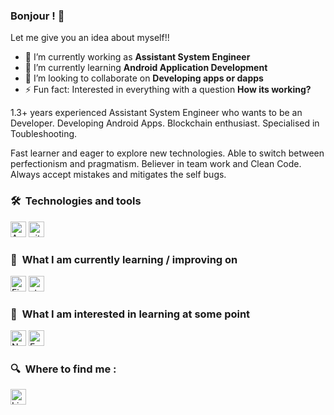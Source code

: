 ### Bonjour ! 🥖

Let me give you an idea about myself!!

- 🔭 I’m currently working as **Assistant System Engineer**
- 🌱 I’m currently learning **Android Application Development**
- 👯 I’m looking to collaborate on **Developing apps or dapps**
- ⚡ Fun fact: Interested in everything with a question **How its working?**

1.3+ years experienced Assistant System Engineer who wants to be an Developer. Developing Android Apps.  Blockchain enthusiast. Specialised in Toubleshooting.

Fast learner and eager to explore new technologies. Able to switch between perfectionism and pragmatism. Believer in team work and Clean Code. Always accept mistakes and mitigates the self bugs.

### 🛠  Technologies and tools

<img src="https://img.shields.io/badge/Android-282C34?logo=android&logoColor=3DDC84" alt="Android logo" title="Android" height="25" />
<img src="https://img.shields.io/badge/git-282C34?logo=git&logoColor=F05032" alt="git logo" title="git" height="25" />

### 📖  What I am currently learning / improving on

<img src="https://img.shields.io/badge/Firebase-282C34?logo=firebase&logoColor=FFCA28" alt="Firebase logo" title="Firebase" height="25" />
<img src="https://img.shields.io/static/v1?label=&message=styled-components&color=282C34&logo=styled-components&logoColor=DB7093" alt="styled-components logo" title="styled-components" height="25" />

### 👾  What I am interested in learning at some point

<img src="https://img.shields.io/badge/Next.js-282C34?logo=next.js&logoColor=FFFFFF" alt="Next.js logo" title="Next.js" height="25" />
<img src="https://img.shields.io/badge/Express-282C34?logo=express&logoColor=FFFFFF" alt="Express.js logo" title="Express.js" height="25" />

### 🔍  Where to find me :

[<img src="https://img.shields.io/badge/LinkedIn-282C34?logo=linkedin&logoColor=0077B5" alt="LinkedIn logo" title="LinkedIn" height="25" />](https://www.linkedin.com/in/samal-a-613451171)

